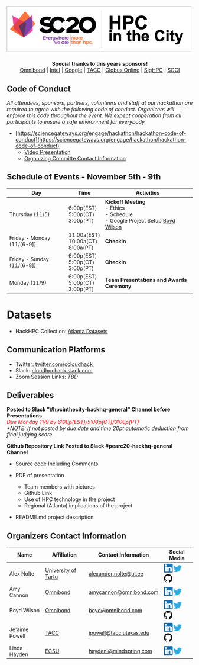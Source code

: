 ![HPCintheCity](images/HPCinthecity.png)
<p align="center">
  <strong>Special thanks to this years sponsors!</strong><br>
  <a href="http://www.omnibond.com/">Omnibond</a> |
  <a href="http://www.intel.com">Intel</a> |
  <a href="https://cloud.google.com/">Google</a> |
  <a href="http://tacc.utexas.edu">TACC</a> |
  <a href="https://www.globus.org/">Globus Online</a> |
  <a href="http://https://www.sighpc.org/">SigHPC</a> |
  <a href="https://sciencegateways.org/">SGCI</a>
</p>

## Code of Conduct
_All attendees, sponsors, partners, volunteers and staff at our hackathon are required to agree with the following code of conduct. Organizers will enforce this code throughout the event. We expect cooperation from all participants to ensure a safe environment for everybody._
- [https://sciencegateways.org/engage/hackathon/hackathon-code-of-conduct](https://sciencegateways.org/engage/hackathon/hackathon-code-of-conduct)
  - [Video Presentation](https://youtu.be/4P8sEZDsKaQ)
  - [Organizing Committe Contact Information](#organizers-contact-information)



## Schedule of Events - November 5th - 9th


| Day | Time | Activities |
|-----------|------------------------|----------------------------|
| Thursday (11/5) | 6:00p(EST)<br>5:00p(CT)<br>3:00p(PT) |  **Kickoff Meeting** <br> - Ethics <br> - Schedule <br> - Google Project Setup [Boyd Wilson](https://www.linkedin.com/in/boydwilson/)|
| Friday - Monday (11/[6-9]) | 11:00a(EST)<br>10:00a(CT)<br>8:00a(PT) |  **Checkin** |
| Friday - Sunday (11/[6-8]) | 6:00p(EST)<br>5:00p(CT)<br>3:00p(PT) |  **Checkin** |
| Monday (11/9) | 6:00p(EST)<br>5:00p(CT)<br>3:00p(PT) |  **Team Presentations and Awards Ceremony** |

# Datasets
- HackHPC Collection: [Atlanta Datasets](http://hackhpc.org/data/)


## Communication Platforms
- Twitter: [twitter.com/ccloudhack](https://twitter.com/ccloudhack)
- Slack: [cloudhpchack.slack.com](https://cloudhpchack.slack.com)
- Zoom Session Links: _TBD_

## Deliverables
**Posted to Slack "#hpcinthecity-hackhq-general" Channel before Presentations**
<br><i><font color='red'>Due Monday 11/9 by 6:00p(EST)/5:00p(CT)/3:00p(PT)</font></i>
<br>_*NOTE: If not posted by due date and time 20pt automatic deduction from final judging score._

**Github Repository Link Posted to Slack #pearc20-hackhq-general Channel**
- Source code Including Comments
- PDF of presentation
  - Team members with pictures
  - Github Link
  - Use of HPC technology in the project
  - Regional (Atlanta) implications of the project

- README.md project description

## Organizers Contact Information

| Name | Affiliation | Contact Information | Social Media
|-----------------------|--------------|----------------------------|----------------------------|
| Alex Nolte| [University of Tartu]( http://www.ut.ee/en)| [alexander.nolte@ut.ee](mailto:alexander.nolte@ut.ee?subject=[HackHPC-PEARC20]) | [![LinkedIn](images/linkedinicon.jpeg)]( https://www.linkedin.com/in/alexandernolte/)[![Twitter](images/twittericon.png)](https://twitter.com/alexander_nolte)[![Github](images/githubicon.png)](https://alexandernolte.github.io/)|
| Amy Cannon| [Omnibond]( http://www.omnibond.com/)| [amycannon@omnibond.com](mailto:amycannon@omnibond.com?subject=[HackHPC-PEARC20]) | [![LinkedIn](images/linkedinicon.jpeg)]( https://www.linkedin.com/in/amy-cannon-46230b31/)[![Twitter](images/twittericon.png)](https://twitter.com/amy__cannon) |
| Boyd Wilson| [Omnibond]( http://www.omnibond.com/)| [boyd@omnibond.com](mailto:boyd@omnibond.com?subject=[HackHPC-PEARC20]) | [![LinkedIn](images/linkedinicon.jpeg)]( https://www.linkedin.com/in/boydwilson/)[![Twitter](images/twittericon.png)](https://twitter.com/boydwilson)[![Github](images/githubicon.png)](https://github.com/omnibond) |
| Je'aime Powell | [TACC](http://www.tacc.utexas.edu/) | [jpowell@tacc.utexas.edu](mailto:jpowell@tacc.utexas.edu?subject=[HackHPC-PEARC20]) | [![LinkedIn](images/linkedinicon.jpeg)](https://www.linkedin.com/in/jeaimehp/)[![Twitter](images/twittericon.png)](https://twitter.com/jeaimehp)[![Github](images/githubicon.png)](https://github.com/jeaimehp) |
| Linda Hayden | [ECSU](http://nia.ecsu.edu/) | [haydenl@mindspring.com](mailto:haydenl@mindspring.com?subject=[HackHPC-PEARC20]) | [![LinkedIn](images/linkedinicon.jpeg)]( https://www.linkedin.com/in/linda-hayden-5a8b424/)[![Twitter](images/twittericon.png)](https://twitter.com/lhaydenecsu)|
